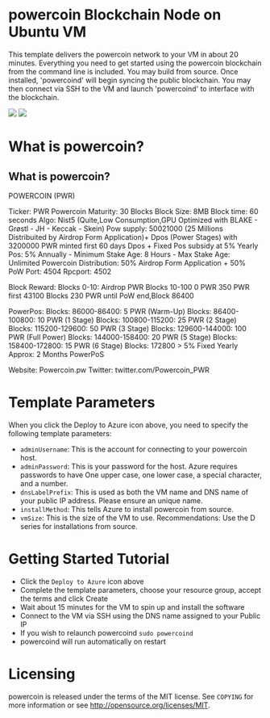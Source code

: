 # powercoin Blockchain Node on Ubuntu VM

This template delivers the powercoin network to your VM in about 20 minutes.  Everything you need to get started using the powercoin blockchain from the command line is included. 
You may build from source.  Once installed, 'powercoind' will begin syncing the public blockchain. 
You may then connect via SSH to the VM and launch 'powercoind' to interface with the blockchain.

<a href="https://portal.azure.com/#create/Microsoft.Template/uri/https%3A%2F%2Fraw.githubusercontent.com%2FAzure%2Fazure-quickstart-templates%2Fmaster%2Fpowercoin-on-ubuntu%2Fazuredeploy.json" target="_blank"><img src="http://azuredeploy.net/deploybutton.png"/></a>
<a href="http://armviz.io/#/?load=https%3A%2F%2Fraw.githubusercontent.com%2FAzure%2Fazure-quickstart-templates%2Fmaster%2Fpowercoin-on-ubuntu%2Fazuredeploy.json" target="_blank"><img src="http://armviz.io/visualizebutton.png"/></a>

# What is powercoin?

What is powercoin?
----------------

POWERCOIN (PWR)

Ticker: PWR Powercoin Maturity: 30 Blocks Block Size: 8MB Block time: 60 seconds Algo: Nist5 (Quite,Low Consumption,GPU Optimized with BLAKE - Grøstl - JH - Keccak - Skein) Pow supply: 50021000 (25 Millions Distribuited by Airdrop Form Application)+ Dpos (Power Stages) with 3200000 PWR minted first 60 days Dpos + Fixed Pos subsidy at 5% Yearly Pos: 5% Annually - Minimum Stake Age: 8 Hours - Max Stake Age: Unlimited Powercoin Distribution: 50% Airdrop Form Application + 50% PoW Port: 4504 Rpcport: 4502

Block Reward: Blocks 0-10: Airdrop PWR Blocks 10-100 0 PWR 350 PWR first 43100 Blocks 230 PWR until PoW end,Block 86400

PowerPos: Blocks: 86000-86400: 5 PWR (Warm-Up) Blocks: 86400-100800: 10 PWR (1 Stage) Blocks: 100800-115200: 25 PWR (2 Stage) Blocks: 115200-129600: 50 PWR (3 Stage) Blocks: 129600-144000: 100 PWR (Full Power) Blocks: 144000-158400: 20 PWR (5 Stage) Blocks: 158400-172800: 15 PWR (6 Stage) Blocks: 172800 > 5% Fixed Yearly Approx: 2 Months PowerPoS

Website: Powercoin.pw Twitter: twitter.com/Powercoin_PWR


# Template Parameters

When you click the Deploy to Azure icon above, you need to specify the following template parameters:

* `adminUsername`: This is the account for connecting to your powercoin host.
* `adminPassword`: This is your password for the host.  Azure requires passwords to have One upper case, one lower case, a special character, and a number.
* `dnsLabelPrefix`: This is used as both the VM name and DNS name of your public IP address.  Please ensure an unique name.
* `installMethod`: This tells Azure to install powercoin from source.
* `vmSize`: This is the size of the VM to use.  Recommendations: Use the D series for installations from source.

# Getting Started Tutorial

* Click the `Deploy to Azure` icon above
* Complete the template parameters, choose your resource group, accept the terms and click Create
* Wait about 15 minutes for the VM to spin up and install the software
* Connect to the VM via SSH using the DNS name assigned to your Public IP
* If you wish to relaunch powercoind `sudo powercoind`
* powercoind will run automatically on restart

# Licensing

powercoin is released under the terms of the MIT license. See `COPYING` for more information or see http://opensource.org/licenses/MIT.


